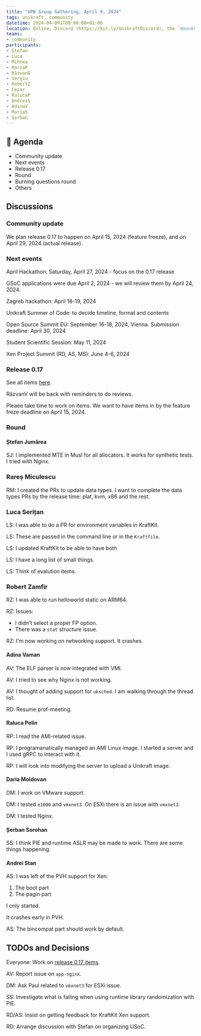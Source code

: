 ```yaml
---
title: "UPB Group Gathering, April 9, 2024"
tags: unikraft, community
datetime: 2024-04-091T08:00:00+02:00
location: Online, Discord (https://bit.ly/UnikraftDiscord), the `#monkey-business` voice channel
teams:
- community
participants:
- Ștefan
- Luca
- Mihnea
- MariaP
- RăzvanD
- Sergiu
- RobertZ
- Cezar
- RalucaP
- AndreiS
- AdinaV
- MariaS
- Șerban
---
```


## :dart: Agenda

- Community update
- Next events
- Release 0.17
- Round
- Burning questions round
- Others

## Discussions

### Community update

We plan release 0.17 to happen on April 15, 2024 (feature freeze), and on April 29, 2024 (actual release).

### Next events

April Hackathon: Saturday, April 27, 2024 - focus on the 0.17 release

GSoC applications were due April 2, 2024 - we will review them by April 24, 2024.

Zagreb hackathon: April 18-19, 2024

Unikraft Summer of Code: to decide timeline, format and contents

Open Source Summit EU: September 16-18, 2024, Vienna.
Submission deadline: April 30, 2024

Student Scientific Session: May 11, 2024

Xen Project Summit (RD, AS, MS): June 4-6, 2024

### Release 0.17

See all items [here](https://github.com/unikraft/unikraft/milestone/19).

RăzvanV will be back with reminders to do reviews.

Pleaee take time to work on items.
We want to have items in by the feature freze deadline on April 15, 2024.

### Round

#### Ștefan Jumărea

SJ: I implemented MTE in Musl for all allocators.
It works for synthetic tests.
I tried with Nginx.

### Rareș Miculescu

RM: I created the PRs to update data types.
I want to complete the data types PRs by the release time: plat, kvm, x86 and the rest.

### Luca Serițan

LS: I was able to do a PR for environment variables in KraftKit.

LS: These are passed in the command line or in the `Kraftfile`.

LS: I updated KraftKit to be able to have both 

LS: I have a long list of small things.

LS: Think of evalution items.

### Robert Zamfir

RZ: I was able to run helloworld static on ARM64.

RZ: Issues:

- I didn't select a proper FP option.
- There was a `stat` structure issue.

RZ: I'm now working on networking support.
It crashes.

#### Adina Vaman

AV: The ELF parser is now integrated with VMI.

AV: I tried to see why Nginx is not working.

AV: I thought of adding support for `uksched`.
I am walking through the thread list.

RD: Resume prof-meeting.

#### Raluca Pelin

RP: I read the AMI-related issue.

RP: I programanatically managed an AMI Linux image.
I started a server and I used gRPC to interact with it.

RP: I will look into modifying the server to upload a Unikraft image.

#### Daria Moldovan

DM: I work on VMware support.

DM: I tested `e1000` and `vmxnet3`.
On ESXi there is an issue with `vmxnet3`.

DM: I tested Nginx.

#### Șerban Sorohan

SS: I think PIE and runtime ASLR may be made to work.
There are some things happening.

#### Andrei Stan

AS: I was left of the PVH support for Xen:

1. The boot part
1. The pagin part

I only started.

It crashes early in PVH.

AS: The bincompat part should work by default.

## TODOs and Decisions

Everyone: Work on [release 0.17 items](https://github.com/unikraft/unikraft/milestone/19).

AV: Report issue on `app-nginx`.

DM: Ask Paul related to `vmxnet3` for ESXi issue.

SS: Investigate what is failing when using runtime library randomization with PIE.

RD/AS: Insist on getting feedback for KraftKit Xen support.

RD: Arrange discussion with Ștefan on organizing USoC.
